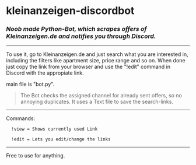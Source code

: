 # **kleinanzeigen-discordbot**
### *Noob made Python-Bot, which scrapes offers of Kleinanzeigen.de and notifies you through Discord.*
-------
To use it, go to Kleinanzeigen.de and just search what you are interested in, including the filters like apartment size, price range and so on.
When done just copy the link from your browser and use the "!edit" command in Discord with the appropiate link.

main file is "bot.py".

>The Bot checks the assigned channel for already sent offers, so no annoying duplicates.
>It uses a Text file to save the search-links.

------------------------------------------------
Commands:

      !view = Shows currently used Link

      !edit = Lets you edit/change the links
------------------



Free to use for anything.
